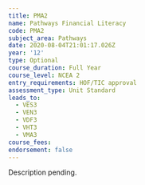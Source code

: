 ```yaml
---
title: PMA2
name: Pathways Financial Literacy
code: PMA2
subject_area: Pathways
date: 2020-08-04T21:01:17.026Z
year: '12'
type: Optional
course_duration: Full Year
course_level: NCEA 2
entry_requirements: HOF/TIC approval
assessment_type: Unit Standard
leads_to:
  - VES3
  - VEN3
  - VDF3
  - VHT3
  - VMA3
course_fees:
endorsement: false
---
```

Description pending.
